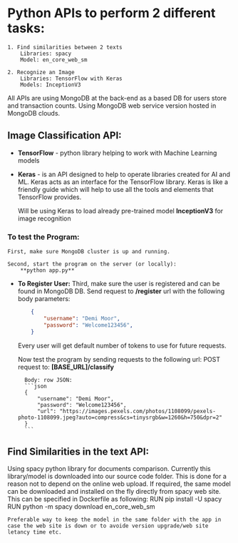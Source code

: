 # Python APIs to perform 2 different tasks:
    1. Find similarities between 2 texts
        Libraries: spacy 
        Model: en_core_web_sm

    2. Recognize an Image
        Libraries: TensorFlow with Keras 
        Models: InceptionV3
    
All APIs are using MongoDB at the back-end as a based DB for users store and transaction counts. 
Using MongoDB web service version hosted in MongoDB clouds. 


## Image Classification API:

- **TensorFlow** - python library helping to work with Machine Learning models

- **Keras** - is an API designed to help to operate libraries created for AI and ML. Keras acts as an interface for the TensorFlow library.
    Keras is like a friendly guide which will help to use all the tools and elements that TensorFlow provides. 

    Will be using Keras to load already pre-trained model **InceptionV3** for image recognition


### To test the Program:
    First, make sure MongoDB cluster is up and running. 

    Second, start the program on the server (or locally):
        **python app.py**
- **To Register User:** 
    Third, make sure the user is registered and can be found in MongoDB DB. 
        Send request to **/register** url with the following body parameters:
    ```json
        {
            "username": "Demi Moor",
            "password": "Welcome123456",
        }
    ```
    Every user will get default number of tokens to use for future requests. 

    Now test the program by sending requests to the following url:
        POST request to: **[BASE_URL]/classify**
    
        Body: row JSON:
        ```json
        {
            "username": "Demi Moor",
            "password": "Welcome123456",
            "url": "https://images.pexels.com/photos/1108099/pexels-photo-1108099.jpeg?auto=compress&cs=tinysrgb&w=1260&h=750&dpr=2"
        }
        ```

## Find Similarities in the text API:
Using spacy python library for documents comparison. 
    Currently this library/model is downloaded into our source code folder. This is done for a reason not to depend on the online web upload. 
    If required, the same model can be downloaded and installed on the fly directly from spacy web site. 
    This can be specified in Dockerfile as following:
        RUN pip install -U spacy
        RUN python -m spacy download en_core_web_sm
    
    Preferable way to keep the model in the same folder with the app in case the web site is down or to avoide version upgrade/web site letancy time etc.
